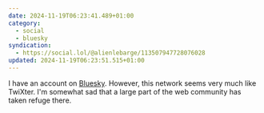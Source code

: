 ```yaml
---
date: 2024-11-19T06:23:41.489+01:00
category:
  - social
  - bluesky
syndication:
  - https://social.lol/@alienlebarge/113507947728076028
updated: 2024-11-19T06:23:51.515+01:00
---
```


I have an account on [Bluesky](https://bsky.app). However, this network seems very much like TwiXter. I'm somewhat sad that a large part of the web community has taken refuge there.
